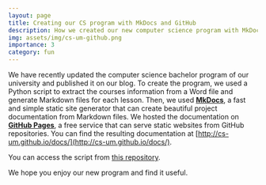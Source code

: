 ```yaml
---
layout: page
title: Creating our CS program with MkDocs and GitHub
description: How we created our new computer science program with MkDocs and GitHub Pages
img: assets/img/cs-um-github.png
importance: 3
category: fun
---
```



We have recently updated the computer science bachelor program of our university and published it on our blog. To create the program, we used a Python script to extract the courses information from a Word file and generate Markdown files for each lesson. Then, we used **[MkDocs](https://www.mkdocs.org/)**, a fast and simple static site generator that can create beautiful project documentation from Markdown files. We hosted the documentation on **[GitHub Pages](https://pages.github.com/)**, a free service that can serve static websites from GitHub repositories. You can find the resulting documentation at [http://cs-um.github.io/docs/](http://cs-um.github.io/docs/). 

You can access the script from [this repository](https://github.com/mamintoosi/mkdocs-base).

We hope you enjoy our new program and find it useful.